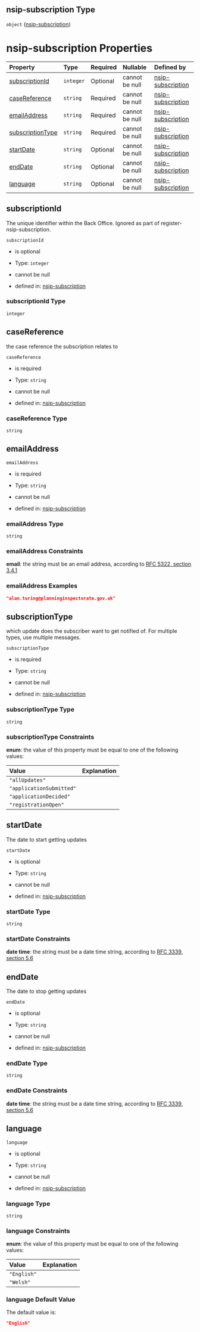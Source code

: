 ## nsip-subscription Type

`object` ([nsip-subscription](nsip-subscription.md))

# nsip-subscription Properties

| Property                              | Type      | Required | Nullable       | Defined by                                                                                                                         |
| :------------------------------------ | :-------- | :------- | :------------- | :--------------------------------------------------------------------------------------------------------------------------------- |
| [subscriptionId](#subscriptionid)     | `integer` | Optional | cannot be null | [nsip-subscription](nsip-subscription-properties-subscriptionid.md "nsip-subscription.schema.json#/properties/subscriptionId")     |
| [caseReference](#casereference)       | `string`  | Required | cannot be null | [nsip-subscription](nsip-subscription-properties-casereference.md "nsip-subscription.schema.json#/properties/caseReference")       |
| [emailAddress](#emailaddress)         | `string`  | Required | cannot be null | [nsip-subscription](nsip-subscription-properties-emailaddress.md "nsip-subscription.schema.json#/properties/emailAddress")         |
| [subscriptionType](#subscriptiontype) | `string`  | Required | cannot be null | [nsip-subscription](nsip-subscription-properties-subscriptiontype.md "nsip-subscription.schema.json#/properties/subscriptionType") |
| [startDate](#startdate)               | `string`  | Optional | cannot be null | [nsip-subscription](nsip-subscription-properties-startdate.md "nsip-subscription.schema.json#/properties/startDate")               |
| [endDate](#enddate)                   | `string`  | Optional | cannot be null | [nsip-subscription](nsip-subscription-properties-enddate.md "nsip-subscription.schema.json#/properties/endDate")                   |
| [language](#language)                 | `string`  | Optional | cannot be null | [nsip-subscription](nsip-subscription-properties-language.md "nsip-subscription.schema.json#/properties/language")                 |

## subscriptionId

The unique identifier within the Back Office. Ignored as part of register-nsip-subscription.

`subscriptionId`

*   is optional

*   Type: `integer`

*   cannot be null

*   defined in: [nsip-subscription](nsip-subscription-properties-subscriptionid.md "nsip-subscription.schema.json#/properties/subscriptionId")

### subscriptionId Type

`integer`

## caseReference

the case reference the subscription relates to

`caseReference`

*   is required

*   Type: `string`

*   cannot be null

*   defined in: [nsip-subscription](nsip-subscription-properties-casereference.md "nsip-subscription.schema.json#/properties/caseReference")

### caseReference Type

`string`

## emailAddress



`emailAddress`

*   is required

*   Type: `string`

*   cannot be null

*   defined in: [nsip-subscription](nsip-subscription-properties-emailaddress.md "nsip-subscription.schema.json#/properties/emailAddress")

### emailAddress Type

`string`

### emailAddress Constraints

**email**: the string must be an email address, according to [RFC 5322, section 3.4.1](https://tools.ietf.org/html/rfc5322 "check the specification")

### emailAddress Examples

```json
"alan.turing@planninginspectorate.gov.uk"
```

## subscriptionType

which update does the subscriber want to get notified of. For multiple types, use multiple messages.

`subscriptionType`

*   is required

*   Type: `string`

*   cannot be null

*   defined in: [nsip-subscription](nsip-subscription-properties-subscriptiontype.md "nsip-subscription.schema.json#/properties/subscriptionType")

### subscriptionType Type

`string`

### subscriptionType Constraints

**enum**: the value of this property must be equal to one of the following values:

| Value                    | Explanation |
| :----------------------- | :---------- |
| `"allUpdates"`           |             |
| `"applicationSubmitted"` |             |
| `"applicationDecided"`   |             |
| `"registrationOpen"`     |             |

## startDate

The date to start getting updates

`startDate`

*   is optional

*   Type: `string`

*   cannot be null

*   defined in: [nsip-subscription](nsip-subscription-properties-startdate.md "nsip-subscription.schema.json#/properties/startDate")

### startDate Type

`string`

### startDate Constraints

**date time**: the string must be a date time string, according to [RFC 3339, section 5.6](https://tools.ietf.org/html/rfc3339 "check the specification")

## endDate

The date to stop getting updates

`endDate`

*   is optional

*   Type: `string`

*   cannot be null

*   defined in: [nsip-subscription](nsip-subscription-properties-enddate.md "nsip-subscription.schema.json#/properties/endDate")

### endDate Type

`string`

### endDate Constraints

**date time**: the string must be a date time string, according to [RFC 3339, section 5.6](https://tools.ietf.org/html/rfc3339 "check the specification")

## language



`language`

*   is optional

*   Type: `string`

*   cannot be null

*   defined in: [nsip-subscription](nsip-subscription-properties-language.md "nsip-subscription.schema.json#/properties/language")

### language Type

`string`

### language Constraints

**enum**: the value of this property must be equal to one of the following values:

| Value       | Explanation |
| :---------- | :---------- |
| `"English"` |             |
| `"Welsh"`   |             |

### language Default Value

The default value is:

```json
"English"
```
